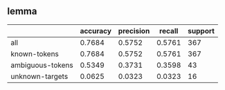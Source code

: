 
## lemma

|                  | accuracy | precision | recall | support |
|------------------|----------|-----------|--------|---------|
| all              | 0.7684   | 0.5752    | 0.5761 | 367     |
| known-tokens     | 0.7684   | 0.5752    | 0.5761 | 367     |
| ambiguous-tokens | 0.5349   | 0.3731    | 0.3598 | 43      |
| unknown-targets  | 0.0625   | 0.0323    | 0.0323 | 16      |

